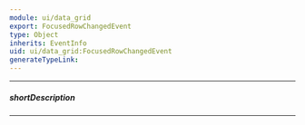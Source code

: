 ```yaml
---
module: ui/data_grid
export: FocusedRowChangedEvent
type: Object
inherits: EventInfo
uid: ui/data_grid:FocusedRowChangedEvent
generateTypeLink: 
---
```

---
##### shortDescription
<!-- Description goes here -->

---
<!-- Description goes here -->